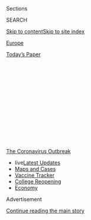 <div id="app">

<div>

<div>

<div>

<div class="NYTAppHideMasthead css-1q2w90k e1suatyy0">

<div class="section css-ui9rw0 e1suatyy2">

<div class="css-eph4ug er09x8g0">

<div class="css-6n7j50">

</div>

<span class="css-1dv1kvn">Sections</span>

<div class="css-10488qs">

<span class="css-1dv1kvn">SEARCH</span>

</div>

[Skip to content](#site-content)[Skip to site
index](#site-index)

</div>

<div id="masthead-section-label" class="css-1wr3we4 eaxe0e00">

[Europe](https://www.nytimes3xbfgragh.onion/section/world/europe)

</div>

<div class="css-10698na e1huz5gh0">

</div>

</div>

<div id="masthead-bar-one" class="section hasLinks css-15hmgas e1csuq9d3">

<div class="css-uqyvli e1csuq9d0">

</div>

<div class="css-1uqjmks e1csuq9d1">

</div>

<div class="css-9e9ivx">

[](https://myaccount.nytimes3xbfgragh.onion/auth/login?response_type=cookie&client_id=vi)

</div>

<div class="css-1bvtpon e1csuq9d2">

[Today’s
Paper](https://www.nytimes3xbfgragh.onion/section/todayspaper)

</div>

</div>

</div>

</div>

<div data-aria-hidden="false">

<div id="site-content" data-role="main">

<div>

<div class="css-1aor85t" style="opacity:0.000000001;z-index:-1;visibility:hidden">

<div class="css-1hqnpie">

<div class="css-epjblv">

<span class="css-17xtcya">[Europe](/section/world/europe)</span><span class="css-x15j1o">|</span><span class="css-fwqvlz">Global
Backlash Builds Against China Over
Coronavirus</span>

</div>

<div class="css-k008qs">

<div class="css-1iwv8en">

<span class="css-18z7m18"></span>

<div>

</div>

</div>

<span class="css-1n6z4y">https://nyti.ms/3d90hdP</span>

<div class="css-1705lsu">

<div class="css-4xjgmj">

<div class="css-4skfbu" data-role="toolbar" data-aria-label="Social Media Share buttons, Save button, and Comments Panel with current comment count" data-testid="share-tools">

  - 
  - 
  - 
  - 
    
    <div class="css-6n7j50">
    
    </div>

  - 

</div>

</div>

</div>

</div>

</div>

</div>

<div id="NYT_TOP_BANNER_REGION" class="css-13pd83m">

<div>

<div id="styln-prism-menu-1592847958612" class="section interactive-content interactive-size-medium css-1edisqu">

<div class="css-17ih8de interactive-body">

<div id="scroll-container" class="css-1gj85ro">

[<span class="styln-title-wrap"><span class="css-1pje3qr">The
Coronavirus</span><span class="css-1pje3qr">
Outbreak</span></span>](https://www.nytimes3xbfgragh.onion/news-event/coronavirus?action=click&pgtype=Article&state=default&region=TOP_BANNER&context=storylines_menu)

  - <span class="css-kqxiym" data-emphasize="true">live</span>[Latest
    Updates](https://www.nytimes3xbfgragh.onion/2020/08/04/world/coronavirus-cases.html?action=click&pgtype=Article&state=default&region=TOP_BANNER&context=storylines_menu)
  - [Maps and
    Cases](https://www.nytimes3xbfgragh.onion/interactive/2020/us/coronavirus-us-cases.html?action=click&pgtype=Article&state=default&region=TOP_BANNER&context=storylines_menu)
  - [Vaccine
    Tracker](https://www.nytimes3xbfgragh.onion/interactive/2020/science/coronavirus-vaccine-tracker.html?action=click&pgtype=Article&state=default&region=TOP_BANNER&context=storylines_menu)
  - [College
    Reopening](https://www.nytimes3xbfgragh.onion/2020/08/02/us/covid-college-reopening.html?action=click&pgtype=Article&state=default&region=TOP_BANNER&context=storylines_menu)
  - [Economy](https://www.nytimes3xbfgragh.onion/live/2020/08/04/business/stock-market-today-coronavirus?action=click&pgtype=Article&state=default&region=TOP_BANNER&context=storylines_menu)

</div>

</div>

</div>

</div>

</div>

<div id="top-wrapper" class="css-1sy8kpn">

<div id="top-slug" class="css-l9onyx">

Advertisement

</div>

[Continue reading the main
story](#after-top)

<div class="ad top-wrapper" style="text-align:center;height:100%;display:block;min-height:250px">

<div id="top" class="place-ad" data-position="top" data-size-key="top">

</div>

</div>

<div id="after-top">

</div>

</div>

<div>

<div id="sponsor-wrapper" class="css-1hyfx7x">

<div id="sponsor-slug" class="css-19vbshk">

Supported by

</div>

[Continue reading the main
story](#after-sponsor)

<div id="sponsor" class="ad sponsor-wrapper" style="text-align:center;height:100%;display:block">

</div>

<div id="after-sponsor">

</div>

</div>

<div class="css-186x18t">

</div>

<div class="css-1vkm6nb ehdk2mb0">

# Global Backlash Builds Against China Over Coronavirus

</div>

As calls for inquiries and reparations spread, Beijing has responded
aggressively, mixing threats with aid and adding to a growing mistrust
of China.

<div class="css-79elbk" data-testid="photoviewer-wrapper">

<div class="css-z3e15g" data-testid="photoviewer-wrapper-hidden">

</div>

<div class="css-1a48zt4 ehw59r15" data-testid="photoviewer-children">

![<span class="css-16f3y1r e13ogyst0" data-aria-hidden="true">A ceremony
in March marking the closure of the last makeshift hospital in Wuhan,
China, where the new coronavirus first
emerged.</span><span class="css-cnj6d5 e1z0qqy90" itemprop="copyrightHolder"><span class="css-1ly73wi e1tej78p0">Credit...</span><span><span>Reuters</span></span></span>](https://static01.graylady3jvrrxbe.onion/images/2020/05/01/world/00virus-chinablowback-wuhan/merlin_170325123_cd8d9bda-c882-4736-ad63-2b042fee38a9-articleLarge.jpg?quality=75&auto=webp&disable=upscale)

</div>

</div>

<div class="css-18e8msd">

<div class="css-vp77d3 epjyd6m0">

<div class="css-hus3qt ey68jwv0" data-aria-hidden="true">

[![Steven
Erlanger](https://static01.graylady3jvrrxbe.onion/images/2018/10/10/multimedia/author-steven-erlanger/author-steven-erlanger-thumbLarge.png
"Steven Erlanger")](https://www.nytimes3xbfgragh.onion/by/steven-erlanger)

</div>

<div class="css-1baulvz">

By [<span class="css-1baulvz last-byline" itemprop="name">Steven
Erlanger</span>](https://www.nytimes3xbfgragh.onion/by/steven-erlanger)

</div>

</div>

  - 
    
    <div class="css-ld3wwf e16638kd2">
    
    Published May 3, 2020Updated June 17,
    2020
    
    </div>

  - 
    
    <div class="css-4xjgmj">
    
    <div class="css-pvvomx" data-role="toolbar" data-aria-label="Social Media Share buttons, Save button, and Comments Panel with current comment count" data-testid="share-tools">
    
      - 
      - 
      - 
      - 
        
        <div class="css-6n7j50">
        
        </div>
    
      - 
    
    </div>
    
    </div>

</div>

<div class="css-mdjrty">

[阅读简体中文版](https://cn.nytimes3xbfgragh.onion/world/20200506/backlash-china-coronavirus/ "Read in Simplified Chinese")[閱讀繁體中文版](https://cn.nytimes3xbfgragh.onion/world/20200506/backlash-china-coronavirus/zh-hant/ "Read in Traditional Chinese")

</div>

</div>

<div class="section meteredContent css-1r7ky0e" name="articleBody" itemprop="articleBody">

<div class="css-1fanzo5 StoryBodyCompanionColumn">

<div class="css-53u6y8">

BRUSSELS — Australia has called for an inquiry into the origin of the
virus. Germany and Britain are hesitating anew about inviting in the
Chinese tech giant Huawei. President Trump
has[blamed](https://www.nytimes3xbfgragh.onion/2020/04/30/us/politics/trump-administration-intelligence-coronavirus-china.html?action=click&module=Spotlight&pgtype=Homepage)[China](https://www.nytimes3xbfgragh.onion/2020/05/21/business/economy/coronavirus-china-economy.html)
for the contagion and is seeking to punish it. Some governments want to
sue
[Beijing](https://www.nytimes3xbfgragh.onion/2020/06/19/world/asia/coronavirus-china-beijing.html)
for damages and reparations.

Across the globe a backlash is building against
[China](https://www.nytimes3xbfgragh.onion/2020/05/11/world/australia/coronavirus-china-inquiry.html)
for its initial mishandling of the crisis that helped loose the
[coronavirus](https://www.nytimes3xbfgragh.onion/2020/05/21/business/economy/coronavirus-china-economy.html)
on the world, creating a deeply polarizing battle of narratives and
setting back China’s ambition to fill the leadership vacuum [left by the
United
States](https://www.nytimes3xbfgragh.onion/2020/05/03/us/coronavirus-updates.html).

</div>

</div>

<div>

</div>

<div class="css-1fanzo5 StoryBodyCompanionColumn">

<div class="css-53u6y8">

China, never receptive to outside criticism and wary of damage to its
domestic control and long economic reach, has [responded
aggressively](https://www.nytimes3xbfgragh.onion/2020/05/11/world/australia/coronavirus-china-inquiry.html),
combining medical aid to other countries with harsh nationalist
rhetoric, and mixing demands for gratitude with economic threats.

</div>

</div>

<div class="css-1fanzo5 StoryBodyCompanionColumn">

<div class="css-53u6y8">

The result has only added momentum to the blowback and the growing
mistrust of China in Europe and Africa, undermining China’s desired
image as a generous global actor.

</div>

</div>

<div class="css-79elbk" data-testid="photoviewer-wrapper">

<div class="css-z3e15g" data-testid="photoviewer-wrapper-hidden">

</div>

<div class="css-1a48zt4 ehw59r15" data-testid="photoviewer-children">

![<span class="css-16f3y1r e13ogyst0" data-aria-hidden="true">A group of
Chinese doctors inspecting a makeshift hospital in Belgrade. China has
been showering European countries with millions of masks, test kits and
other aid, recasting itself as the hero in the battle against the
coronavirus.</span><span class="css-cnj6d5 e1z0qqy90" itemprop="copyrightHolder"><span class="css-1ly73wi e1tej78p0">Credit...</span><span>Oliver
Bunic/Agence France-Presse — Getty
Images</span></span>](https://static01.graylady3jvrrxbe.onion/images/2020/05/01/world/00virus-chinablowback-aid/merlin_171206412_63b0be77-a171-425a-b5c1-30a091c14934-articleLarge.jpg?quality=75&auto=webp&disable=upscale)

</div>

</div>

<div class="css-1fanzo5 StoryBodyCompanionColumn">

<div class="css-53u6y8">

Even before the virus, Beijing displayed a fierce approach to public
relations, an aggressive style called “Wolf Warrior” diplomacy, named
after two ultrapatriotic Chinese films featuring the evil plots and
fiery demise of American-led foreign mercenaries.

With clear encouragement from President Xi Jinping and the powerful
Propaganda Department of the Chinese Communist Party, a younger
generation of Chinese diplomats have been proving their loyalty with
defiantly nationalist and sometimes threatening messages in the
countries where they are
based.

</div>

</div>

<div class="css-79elbk" data-testid="photoviewer-wrapper">

<div class="css-z3e15g" data-testid="photoviewer-wrapper-hidden">

</div>

<div class="css-1a48zt4 ehw59r15" data-testid="photoviewer-children">

<div class="css-1xdhyk6 erfvjey0">

<span class="css-1ly73wi e1tej78p0">Image</span>

<div class="css-zjzyr8">

<div data-testid="lazyimage-container" style="height:257.77777777777777px">

</div>

</div>

</div>

<span class="css-16f3y1r e13ogyst0" data-aria-hidden="true">A video
screen in Beijing in March showing President Xi Jinping of China with
army officers and other
officials.</span><span class="css-cnj6d5 e1z0qqy90" itemprop="copyrightHolder"><span class="css-1ly73wi e1tej78p0">Credit...</span><span>Gilles
Sabrie for The New York Times</span></span>

</div>

</div>

<div class="css-1fanzo5 StoryBodyCompanionColumn">

<div class="css-53u6y8">

“You have a new brand of Chinese diplomats who seem to compete with each
other to be more radical and eventually insulting to the country where
they happen to be posted,” said François Godement, a senior adviser for
Asia at the Paris-based Institut Montaigne. “They’ve gotten into fights
with every northern European country with whom they should have an
interest, and they’ve alienated every one of them.”

</div>

</div>

<div class="css-1fanzo5 StoryBodyCompanionColumn">

<div class="css-53u6y8">

Since the virus, the tone has only toughened, a measure of just how
serious a danger China’s leaders consider the virus to their standing at
home, where it has fueled anger and destroyed economic growth, as well
as
abroad.

<div id="NYT_MAIN_CONTENT_1_REGION" class="css-9tf9ac">

<div>

<div id="styln-covid-updates-world" class="section interactive-content interactive-size-medium css-1ftcdic">

<div class="css-17ih8de interactive-body">

<div id="styln-briefing-block" data-asset-id="QXJ0aWNsZTpueXQ6Ly9hcnRpY2xlLzNhNGMwYWI5LWIwY2QtNWQwOS1hZTgwLTdjMGU3ZTA1OWQ2OA==">

<div class="briefing-block-header-section">

# [Latest Updates: Global Coronavirus Outbreak](https://www.nytimes3xbfgragh.onion/2020/08/04/world/coronavirus-cases.html?action=click&pgtype=Article&state=default&region=MAIN_CONTENT_1&context=storylines_live_updates)

<div class="briefing-block-ts">

Updated 2020-08-04T21:57:55.984Z

</div>

</div>

  - [As talks drag on, McConnell signals openness to jobless aid
    extension that Republicans have
    opposed.](https://www.nytimes3xbfgragh.onion/2020/08/04/world/coronavirus-cases.html?action=click&pgtype=Article&state=default&region=MAIN_CONTENT_1&context=storylines_live_updates#link-2daa96b5)
  - [Novavax sees encouraging results from two studies of its
    experimental
    vaccine.](https://www.nytimes3xbfgragh.onion/2020/08/04/world/coronavirus-cases.html?action=click&pgtype=Article&state=default&region=MAIN_CONTENT_1&context=storylines_live_updates#link-1228a480)
  - [Public and private schools in Maryland and elsewhere are divided
    over in-person
    instruction.](https://www.nytimes3xbfgragh.onion/2020/08/04/world/coronavirus-cases.html?action=click&pgtype=Article&state=default&region=MAIN_CONTENT_1&context=storylines_live_updates#link-4825b93)

<div class="briefing-block-footer">

<div class="briefing-block-footer-meta">

[See more
updates](https://www.nytimes3xbfgragh.onion/2020/08/04/world/coronavirus-cases.html?action=click&pgtype=Article&state=default&region=MAIN_CONTENT_1&context=storylines_live_updates)

</div>

<div class="briefing-block-briefinglinks">

<span>More live coverage:</span>
[Markets](https://www.nytimes3xbfgragh.onion/live/2020/08/04/business/stock-market-today-coronavirus?action=click&pgtype=Article&state=default&region=MAIN_CONTENT_1&context=storylines_live_updates)

</div>

</div>

</div>

</div>

</div>

</div>

</div>

In the past several weeks, at least seven Chinese ambassadors — to
France, Kazakhstan, Nigeria, Kenya, Uganda, Ghana and the African Union
— have been summoned by their hosts to answer accusations ranging from
spreading misinformation to the “racist mistreatment” of Africans in
Guangzhou.

</div>

</div>

<div class="css-79elbk" data-testid="photoviewer-wrapper">

<div class="css-z3e15g" data-testid="photoviewer-wrapper-hidden">

</div>

<div class="css-1a48zt4 ehw59r15" data-testid="photoviewer-children">

<div class="css-1xdhyk6 erfvjey0">

<span class="css-1ly73wi e1tej78p0">Image</span>

<div class="css-zjzyr8">

<div data-testid="lazyimage-container" style="height:266.15555555555557px">

</div>

</div>

</div>

<span class="css-16f3y1r e13ogyst0" data-aria-hidden="true">Chinese
flags lining a street in Guangzhou, where Africans say they have been
evicted and forced into
quarantine.</span><span class="css-cnj6d5 e1z0qqy90" itemprop="copyrightHolder"><span class="css-1ly73wi e1tej78p0">Credit...</span><span>Alex
Plavevski/EPA, via Shutterstock</span></span>

</div>

</div>

<div class="css-1fanzo5 StoryBodyCompanionColumn">

<div class="css-53u6y8">

Just last week,
[China](https://www.nytimes3xbfgragh.onion/2020/06/15/world/asia/beijing-coronavirus-outbreak.html)
threatened to withhold medical aid from the Netherlands for changing the
name of its representative office in Taiwan to include the word Taipei.
And before that, the Chinese Embassy in Berlin sparred publicly with the
German newspaper Bild after the tabloid demanded $160 billion in
compensation from China for damages to Germany from the virus.

Mr. Trump said last week that his administration was conducting “serious
investigations” into Beijing’s handling of the coronavirus outbreak.

He has pressed American intelligence agencies to find the source of the
virus, suggesting [it might have emerged accidentally from a Wuhan
weapons
lab](https://www.nytimes3xbfgragh.onion/2020/04/30/us/politics/trump-administration-intelligence-coronavirus-china.html),
although most intelligence agencies remain skeptical. And he has
expressed interest in trying to sue Beijing for damages, with the United
States seeking $10 million for every American death.

</div>

</div>

<div class="css-1fanzo5 StoryBodyCompanionColumn">

<div class="css-53u6y8">

Republicans in the United States have moved to support Mr. Trump’s
attacks on China. Missouri’s attorney general, Eric Schmitt, filed a
lawsuit in federal court seeking to hold Beijing responsible for the
outbreak.

A Chinese Foreign Ministry spokesman, Geng Shuang, called the suit
“frivolous,” adding that it had “no factual and legal basis’’ and
“only invites
ridicule.”

</div>

</div>

<div class="css-79elbk" data-testid="photoviewer-wrapper">

<div class="css-z3e15g" data-testid="photoviewer-wrapper-hidden">

</div>

<div class="css-1a48zt4 ehw59r15" data-testid="photoviewer-children">

<div class="css-1xdhyk6 erfvjey0">

<span class="css-1ly73wi e1tej78p0">Image</span>

<div class="css-zjzyr8">

<div data-testid="lazyimage-container" style="height:257.77777777777777px">

</div>

</div>

</div>

<span class="css-16f3y1r e13ogyst0" data-aria-hidden="true">Attorney
General Eric Schmitt of Missouri has filed a lawsuit in federal court
seeking to hold Beijing responsible for the coronavirus
outbreak.</span><span class="css-cnj6d5 e1z0qqy90" itemprop="copyrightHolder"><span class="css-1ly73wi e1tej78p0">Credit...</span><span>Manuel
Balce Ceneta/Associated Press</span></span>

</div>

</div>

<div class="css-1fanzo5 StoryBodyCompanionColumn">

<div class="css-53u6y8">

The suit seems to aim less at securing victory in court, which is
unlikely, than at prodding Congress to pass legislation to make it
easier for U.S. citizens to sue foreign states for damages.

“From Beijing’s point of view, this contemporary call is a historic echo
of the reparations paid after the Boxer Rebellion,” said Theresa Fallon,
director of the Centre for Russia Europe Asia Studies, referring to the
anti-imperialist, anti-Christian and ultranationalist uprising around
1899-1901 in China that ended in defeat, with huge reparations for eight
nations over the next decades. “The party’s cultivation of the
humiliation narrative makes it politically impossible for Xi to ever
agree to pay any reparations.”

Instead, it has been imperative for Mr. Xi to turn the narrative around,
steering it from a story of incompetence and failure — including the
suppression of early warnings about the virus — into one of victory over
the illness, a victory achieved through the unity of the party.

In the latest iteration of the new Chinese narrative, the enemy — the
virus — did not even come from China, [but from the U.S.
military](https://www.nytimes3xbfgragh.onion/2020/03/13/world/asia/coronavirus-china-conspiracy-theory.html),
an unsubstantiated accusation made by China’s combative Foreign Ministry
spokesman, Zhao Lijian.

</div>

</div>

<div class="css-1fanzo5 StoryBodyCompanionColumn">

<div class="css-53u6y8">

Chinese diplomats are encouraged to be combative by Beijing, said Susan
Shirk, a China scholar and director of the 21st Century China Center at
the University of California, San Diego. The promotion of Mr. Zhao to
spokesman and his statement about the U.S. Army “signals to everyone in
China that this is the official line, so you get this megaphone effect,”
she said, adding that it makes any negotiations more difficult.

But in the longer run, China is seeding mistrust and damaging its own
interests, said Ms. Shirk, who is working on a book called “Overreach,”
about how China’s domestic politics have derailed its ambitions for a
peaceful rise as a global
superpower.

<div id="NYT_MAIN_CONTENT_3_REGION" class="css-9tf9ac">

<div>

<div id="styln-prism-freeform-1594220623585" class="section interactive-content interactive-size-medium css-1ftcdic">

<div class="css-17ih8de interactive-body">

<div id="prism-freeform-block-85410" class="css-19mumt8" data-role="complementary" data-storyline="The Coronavirus Outbreak" data-truncated="true" tabindex="0">

<div class="css-a8d9oz">

<div class="css-eb027h">

[](https://www.nytimes3xbfgragh.onion/news-event/coronavirus?action=click&pgtype=Article&state=default&region=MAIN_CONTENT_3&context=storylines_faq)

### The Coronavirus Outbreak ›

#### Frequently Asked Questions

Updated August 4, 2020

  - #### I have antibodies. Am I now immune?
    
      - As of right now,[that seems likely, for at least several
        months.](https://www.nytimes3xbfgragh.onion/2020/07/22/health/covid-antibodies-herd-immunity.html?action=click&pgtype=Article&state=default&region=MAIN_CONTENT_3&context=storylines_faq)
        There have been frightening accounts of people suffering what
        seems to be a second bout of Covid-19. But experts say these
        patients may have a drawn-out course of infection, with the
        virus taking a slow toll weeks to months after initial exposure.
        People infected with the coronavirus typically
        [produce](https://www.nature.com/articles/s41586-020-2456-9)
        immune molecules called antibodies, which are [protective
        proteins made in response to an
        infection](https://www.nytimes3xbfgragh.onion/2020/05/07/health/coronavirus-antibody-prevalence.html?action=click&pgtype=Article&state=default&region=MAIN_CONTENT_3&context=storylines_faq)[.
        These antibodies
        may](https://www.nytimes3xbfgragh.onion/2020/05/07/health/coronavirus-antibody-prevalence.html?action=click&pgtype=Article&state=default&region=MAIN_CONTENT_3&context=storylines_faq)
        last in the body [only two to three
        months](https://www.nature.com/articles/s41591-020-0965-6),
        which may seem worrisome, but that’s perfectly normal after an
        acute infection subsides, said Dr. Michael Mina, an immunologist
        at Harvard University. It may be possible to get the coronavirus
        again, but it’s highly unlikely that it would be possible in a
        short window of time from initial infection or make people
        sicker the second time.

  - #### I’m a small-business owner. Can I get relief?
    
      - The [stimulus bills enacted in
        March](https://www.nytimes3xbfgragh.onion/article/small-business-loans-stimulus-grants-freelancers-coronavirus.html?action=click&pgtype=Article&state=default&region=MAIN_CONTENT_3&context=storylines_faq)
        offer help for the millions of American small businesses. Those
        eligible for aid are businesses and nonprofit organizations with
        fewer than 500 workers, including sole proprietorships,
        independent contractors and freelancers. Some larger companies
        in some industries are also eligible. The help being offered,
        which is being managed by the Small Business Administration,
        includes the Paycheck Protection Program and the Economic Injury
        Disaster Loan program. But lots of folks have [not yet seen
        payouts.](https://www.nytimes3xbfgragh.onion/interactive/2020/05/07/business/small-business-loans-coronavirus.html?action=click&pgtype=Article&state=default&region=MAIN_CONTENT_3&context=storylines_faq)
        Even those who have received help are confused: The rules are
        draconian, and some are stuck sitting on [money they don’t know
        how to
        use.](https://www.nytimes3xbfgragh.onion/2020/05/02/business/economy/loans-coronavirus-small-business.html?action=click&pgtype=Article&state=default&region=MAIN_CONTENT_3&context=storylines_faq)
        Many small-business owners are getting less than they expected
        or [not hearing anything at
        all.](https://www.nytimes3xbfgragh.onion/2020/06/10/business/Small-business-loans-ppp.html?action=click&pgtype=Article&state=default&region=MAIN_CONTENT_3&context=storylines_faq)

  - #### What are my rights if I am worried about going back to work?
    
      - Employers have to provide [a safe
        workplace](https://www.osha.gov/SLTC/covid-19/standards.html)
        with policies that protect everyone equally. [And if one of your
        co-workers tests positive for the coronavirus, the
        C.D.C.](https://www.nytimes3xbfgragh.onion/article/coronavirus-money-unemployment.html?action=click&pgtype=Article&state=default&region=MAIN_CONTENT_3&context=storylines_faq)
        has said that [employers should tell their
        employees](https://www.cdc.gov/coronavirus/2019-ncov/community/guidance-business-response.html)
        -- without giving you the sick employee’s name -- that they may
        have been exposed to the virus.

  - #### Should I refinance my mortgage?
    
      - [It could be a good
        idea,](https://www.nytimes3xbfgragh.onion/article/coronavirus-money-unemployment.html?action=click&pgtype=Article&state=default&region=MAIN_CONTENT_3&context=storylines_faq)
        because mortgage rates have [never been
        lower.](https://www.nytimes3xbfgragh.onion/2020/07/16/business/mortgage-rates-below-3-percent.html?action=click&pgtype=Article&state=default&region=MAIN_CONTENT_3&context=storylines_faq)
        Refinancing requests have pushed mortgage applications to some
        of the highest levels since 2008, so be prepared to get in line.
        But defaults are also up, so if you’re thinking about buying a
        home, be aware that some lenders have tightened their standards.

  - #### What is school going to look like in September?
    
      - It is unlikely that many schools will return to a normal
        schedule this fall, requiring the grind of [online
        learning](https://www.nytimes3xbfgragh.onion/2020/06/05/us/coronavirus-education-lost-learning.html?action=click&pgtype=Article&state=default&region=MAIN_CONTENT_3&context=storylines_faq),
        [makeshift child
        care](https://www.nytimes3xbfgragh.onion/2020/05/29/us/coronavirus-child-care-centers.html?action=click&pgtype=Article&state=default&region=MAIN_CONTENT_3&context=storylines_faq)
        and [stunted
        workdays](https://www.nytimes3xbfgragh.onion/2020/06/03/business/economy/coronavirus-working-women.html?action=click&pgtype=Article&state=default&region=MAIN_CONTENT_3&context=storylines_faq)
        to continue. California’s two largest public school districts —
        Los Angeles and San Diego — said on July 13, that [instruction
        will be remote-only in the
        fall](https://www.nytimes3xbfgragh.onion/2020/07/13/us/lausd-san-diego-school-reopening.html?action=click&pgtype=Article&state=default&region=MAIN_CONTENT_3&context=storylines_faq),
        citing concerns that surging coronavirus infections in their
        areas pose too dire a risk for students and teachers. Together,
        the two districts enroll some 825,000 students. They are the
        largest in the country so far to abandon plans for even a
        partial physical return to classrooms when they reopen in
        August. For other districts, the solution won’t be an
        all-or-nothing approach. [Many
        systems](https://bioethics.jhu.edu/research-and-outreach/projects/eschool-initiative/school-policy-tracker/),
        including the nation’s largest, New York City, are devising
        [hybrid
        plans](https://www.nytimes3xbfgragh.onion/2020/06/26/us/coronavirus-schools-reopen-fall.html?action=click&pgtype=Article&state=default&region=MAIN_CONTENT_3&context=storylines_faq)
        that involve spending some days in classrooms and other days
        online. There’s no national policy on this yet, so check with
        your municipal school system regularly to see what is happening
        in your
community.

<div id="styln-survey-component-85410" class="styln-survey-component" data-surveyname="faq" data-surveystoryline="coronavirus">

</div>

</div>

<div class="css-6mllg9">

</div>

<div class="css-pmm6ed">

<span class="css-5gimkt"></span>

</div>

</div>

</div>

</div>

</div>

</div>

</div>

“As China started getting control over the virus and started this health
diplomacy, it could have been the opportunity for China to emphasize its
compassionate side and rebuild trust and its reputation as a responsible
global power,” she said. “But that diplomatic effort got hijacked by the
Propaganda Department of the party, with a much more assertive effort to
leverage their assistance to get praise for China as a country and a
system and its performance in stopping the spread of the virus.”

In recent days, Chinese state media has run numerous inflammatory
statements, saying that Australia, after announcing its desire for an
inquiry into the virus, was “gum stuck to the bottom of China’s shoe.”
Beijing warned that Australia risked long-term damage to its trading
partnership with China, which takes a third of Australia’s exports.

“Maybe the ordinary people will say, ‘Why should we drink Australian
wine? Eat Australian beef?’” China’s ambassador, Cheng Jingye, told The
Australian Financial Review. Australia’s foreign minister, Marise Payne,
dismissed China’s attempt as “economic
coercion.”

</div>

</div>

<div class="css-79elbk" data-testid="photoviewer-wrapper">

<div class="css-z3e15g" data-testid="photoviewer-wrapper-hidden">

</div>

<div class="css-1a48zt4 ehw59r15" data-testid="photoviewer-children">

<div class="css-1xdhyk6 erfvjey0">

<span class="css-1ly73wi e1tej78p0">Image</span>

<div class="css-zjzyr8">

<div data-testid="lazyimage-container" style="height:257.77777777777777px">

</div>

</div>

</div>

<span class="css-16f3y1r e13ogyst0" data-aria-hidden="true">The Sydney
waterfront. Chinese state media recently assailed Australia, after it
announced its desire for an inquiry into the
virus.</span><span class="css-cnj6d5 e1z0qqy90" itemprop="copyrightHolder"><span class="css-1ly73wi e1tej78p0">Credit...</span><span>Matthew
Abbott for The New York Times</span></span>

</div>

</div>

<div class="css-1fanzo5 StoryBodyCompanionColumn">

<div class="css-53u6y8">

Even in European countries like
Germany,<span class="css-8l6xbc evw5hdy0"> </span>“the mistrust of China
has accelerated so quickly with the virus that no ministry knows how to
deal with it,” said Angela Stanzel, a China expert with the German
Institute for International and Security Affairs.

</div>

</div>

<div class="css-1fanzo5 StoryBodyCompanionColumn">

<div class="css-53u6y8">

In Germany, as in Britain, in addition to new questions about the
advisability of using Huawei for new 5G systems, worries have also grown
about dependency on China for vital materials and pharmaceuticals.

France, which traditionally has good relations with Beijing, has also
been angered by critical statements by Chinese diplomats, including a
charge that the French had deliberately left their older residents to
die in nursing homes. That prompted a rebuke from France’s foreign
minister, Jean-Yves Le Drian, and anger from legislators, despite an
early reciprocal exchange of medical aid like masks.

Recently, the German government complained that Chinese diplomats were
soliciting letters of support and gratitude for Beijing’s aid and
efforts against the virus from government officials and the heads of
major German companies.

The same has been true in Poland, said the U.S. ambassador to Warsaw,
Georgette Mosbacher, in an interview, describing Chinese pressure on
President Andrzej Duda to call Mr. Xi and thank him for aid, a call the
[Chinese
heralded](https://www.fmprc.gov.cn/mfa_eng/zxxx_662805/t1761096.shtml)
at home.

“Poland wasn’t going to get this stuff unless the phone call was made,
so they could use that phone call” for propaganda, Ms. Mosbacher said.

There is some unhappiness in China with the current diplomatic rhetoric.
In [a recent
essay](http://chinaheritage.net/journal/1900-2020-an-old-anxiety-in-a-new-era/),
Zi Zhongyun, now 89, a longtime expert on America at the Chinese Academy
of Social Sciences, sees parallels in the harsh nationalist and
xenophobic rhetoric of the Wolf Warriors of today with the period around
the Boxer Rebellion against Western influence in China.

Ms. Zi said such reactions risked getting out of hand.

“I can say without a doubt,” she concluded, “that as long as Boxer-like
activities are given the official stamp of approval as being
‘patriotic,’” and as long as “generation after generation of our
fellow Chinese are educated and inculcated with a Boxer-like mentality,
it will be impossible for China to take its place among the modern
civilized nations of the world.”

Isabella Kwai contributed reporting from Sydney, Australia. Monika
Pronczuk contributed research from Brussels.

</div>

</div>

<div>

</div>

</div>

<div>

</div>

<div>

</div>

<div>

</div>

<div>

<div id="bottom-wrapper" class="css-1ede5it">

<div id="bottom-slug" class="css-l9onyx">

Advertisement

</div>

[Continue reading the main
story](#after-bottom)

<div id="bottom" class="ad bottom-wrapper" style="text-align:center;height:100%;display:block;min-height:90px">

</div>

<div id="after-bottom">

</div>

</div>

</div>

</div>

</div>

## Site Index

<div>

</div>

## Site Information Navigation

  - [© <span>2020</span> <span>The New York Times
    Company</span>](https://help.nytimes3xbfgragh.onion/hc/en-us/articles/115014792127-Copyright-notice)

<!-- end list -->

  - [NYTCo](https://www.nytco.com/)
  - [Contact
    Us](https://help.nytimes3xbfgragh.onion/hc/en-us/articles/115015385887-Contact-Us)
  - [Work with us](https://www.nytco.com/careers/)
  - [Advertise](https://nytmediakit.com/)
  - [T Brand Studio](http://www.tbrandstudio.com/)
  - [Your Ad
    Choices](https://www.nytimes3xbfgragh.onion/privacy/cookie-policy#how-do-i-manage-trackers)
  - [Privacy](https://www.nytimes3xbfgragh.onion/privacy)
  - [Terms of
    Service](https://help.nytimes3xbfgragh.onion/hc/en-us/articles/115014893428-Terms-of-service)
  - [Terms of
    Sale](https://help.nytimes3xbfgragh.onion/hc/en-us/articles/115014893968-Terms-of-sale)
  - [Site
    Map](https://spiderbites.nytimes3xbfgragh.onion)
  - [Help](https://help.nytimes3xbfgragh.onion/hc/en-us)
  - [Subscriptions](https://www.nytimes3xbfgragh.onion/subscription?campaignId=37WXW)

</div>

</div>

</div>

</div>
